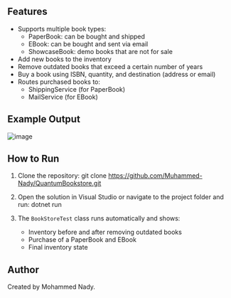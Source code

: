 ## Features

- Supports multiple book types:
  - PaperBook: can be bought and shipped
  - EBook: can be bought and sent via email
  - ShowcaseBook: demo books that are not for sale
- Add new books to the inventory
- Remove outdated books that exceed a certain number of years
- Buy a book using ISBN, quantity, and destination (address or email)
- Routes purchased books to:
  - ShippingService (for PaperBook)
  - MailService (for EBook)

## Example Output
![image](https://github.com/user-attachments/assets/89f0d3e6-1cec-4c4a-9fe9-0a081ace2b33)


## How to Run

1. Clone the repository:
   git clone https://github.com/Muhammed-Nady/QuantumBookstore.git

2. Open the solution in Visual Studio or navigate to the project folder and run:
   dotnet run

3. The `BookStoreTest` class runs automatically and shows:
   - Inventory before and after removing outdated books
   - Purchase of a PaperBook and EBook
   - Final inventory state

## Author

Created by Mohammed Nady.
